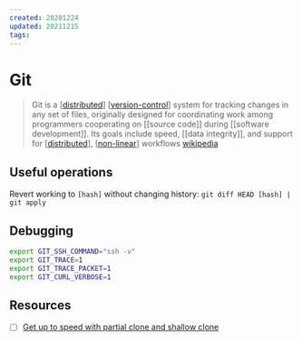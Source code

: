 ```yaml
---
created: 20201224
updated: 20211215
tags:
---
```


# Git

> Git is a [[distributed]] [[version-control]] system for tracking changes in any set of files, originally designed for coordinating work among programmers cooperating on [[source code]] during [[software development]]. Its goals include speed, [[data integrity]], and support for [[distributed]], [[non-linear]] workflows [wikipedia][1]

## Useful operations

Revert working to `[hash]` without changing history: `git diff HEAD [hash] | git apply`

## Debugging

```bash
export GIT_SSH_COMMAND="ssh -v"
export GIT_TRACE=1
export GIT_TRACE_PACKET=1
export GIT_CURL_VERBOSE=1
```

## Resources

- [ ] [Get up to speed with partial clone and shallow clone](https://github.blog/2020-12-21-get-up-to-speed-with-partial-clone-and-shallow-clone/)

[1]: https://en.wikipedia.org/wiki/Git

[//begin]: # "Autogenerated link references for markdown compatibility"
[distributed]: distributed "Distributed"
[version-control]: version-control "Version Control"
[non-linear]: non-linear "Non Linear"
[//end]: # "Autogenerated link references"

